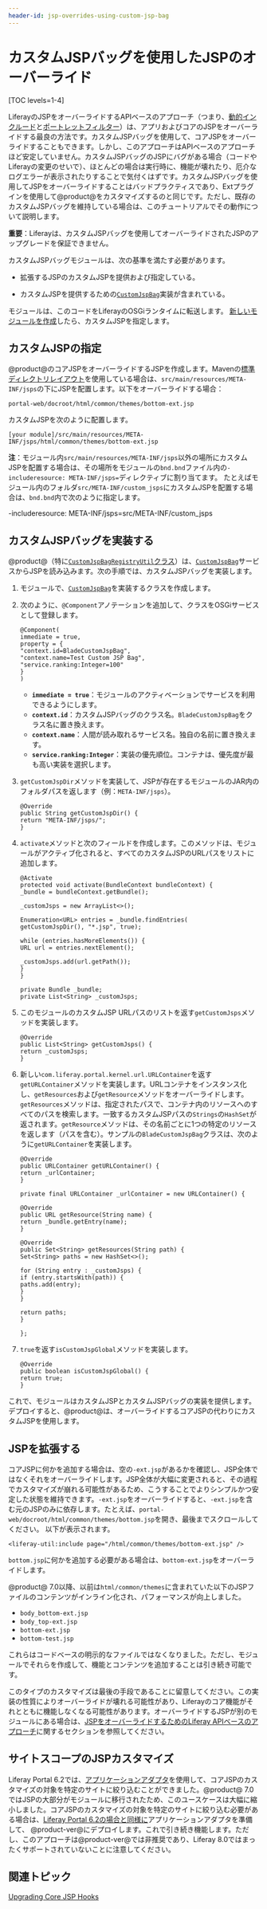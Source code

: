 ```yaml
---
header-id: jsp-overrides-using-custom-jsp-bag
---
```


# カスタムJSPバッグを使用したJSPのオーバーライド

[TOC levels=1-4]

LiferayのJSPをオーバーライドするAPIベースのアプローチ（つまり、[動的インクルード](/docs/7-1/tutorials/-/knowledge_base/t/customizing-jsps-with-dynamic-includes)と[ポートレットフィルター](/docs/7-1/tutorials/-/knowledge_base/t/jsp-overrides-using-portlet-filters)）は、アプリおよびコアのJSPをオーバーライドする最良の方法です。カスタムJSPバッグを使用して、コアJSPをオーバーライドすることもできます。しかし、このアプローチはAPIベースのアプローチほど安定していません。カスタムJSPバッグのJSPにバグがある場合（コードやLiferayの変更のせいで）、ほとんどの場合は実行時に、機能が壊れたり、厄介なログエラーが表示されたりすることで気付くはずです。カスタムJSPバッグを使用してJSPをオーバーライドすることはバッドプラクティスであり、Extプラグインを使用して@product@をカスタマイズするのと同じです。ただし、既存のカスタムJSPバッグを維持している場合は、このチュートリアルでその動作について説明します。

**重要**：Liferayは、カスタムJSPバッグを使用してオーバーライドされたJSPのアップグレードを保証できません。

カスタムJSPバッグモジュールは、次の基準を満たす必要があります。

- 拡張するJSPのカスタムJSPを提供および指定している。

- カスタムJSPを提供するための[`CustomJspBag`](@platform-ref@/7.1-latest/javadocs/portal-impl/com/liferay/portal/deploy/hot/CustomJspBag.html)実装が含まれている。

モジュールは、このコードをLiferayのOSGiランタイムに転送します。
[新しいモジュールを作成](/docs/7-1/tutorials/-/knowledge_base/t/starting-module-development#creating-a-module)したら、カスタムJSPを指定します。

## カスタムJSPの指定

@product@のコアJSPをオーバーライドするJSPを作成します。Mavenの[標準ディレクトリレイアウト](https://maven.apache.org/guides/introduction/introduction-to-the-standard-directory-layout.html)を使用している場合は、`src/main/resources/META-INF/jsps`の下にJSPを配置します。以下をオーバーライドする場合：

    portal-web/docroot/html/common/themes/bottom-ext.jsp

カスタムJSPを次のように配置します。

    [your module]/src/main/resources/META-INF/jsps/html/common/themes/bottom-ext.jsp

**注**：モジュール内`src/main/resources/META-INF/jsps`以外の場所にカスタムJSPを配置する場合は、その場所をモジュールの`bnd.bnd`ファイル内の`-includeresource: META-INF/jsps=`ディレクティブに割り当てます。
たとえばモジュール内のフォルダ`src/META-INF/custom_jsps`にカスタムJSPを配置する場合は、`bnd.bnd`内で次のように指定します。

 -includeresource: META-INF/jsps=src/META-INF/custom_jsps

## カスタムJSPバッグを実装する

@product@（特に[`CustomJspBagRegistryUtil`クラス](@platform-ref@/7.1-latest/javadocs/portal-impl/com/liferay/portal/deploy/hot/CustomJspBagRegistryUtil.html)）は、[`CustomJspBag`](@platform-ref@/7.1-latest/javadocs/portal-impl/com/liferay/portal/deploy/hot/CustomJspBag.html)サービスからJSPを読み込みます。次の手順では、カスタムJSPバッグを実装します。

1. モジュールで、[`CustomJspBag`](@platform-ref@/7.1-latest/javadocs/portal-impl/com/liferay/portal/deploy/hot/CustomJspBag.html)を実装するクラスを作成します。

2. 次のように、`@Component`アノテーションを追加して、クラスをOSGiサービスとして登録します。

       @Component(
       immediate = true,
       property = {
       "context.id=BladeCustomJspBag",
       "context.name=Test Custom JSP Bag",
       "service.ranking:Integer=100"
       }
       )
   
   - **`immediate = true`**：モジュールのアクティベーションでサービスを利用できるようにします。
   - **`context.id`**：カスタムJSPバッグのクラス名。`BladeCustomJspBag`をクラス名に置き換えます。
   - **`context.name`**：人間が読み取れるサービス名。独自の名前に置き換えます。
   - **`service.ranking:Integer`**：実装の優先順位。コンテナは、優先度が最も高い実装を選択します。

3. `getCustomJspDir`メソッドを実装して、JSPが存在するモジュールのJAR内のフォルダパスを返します（例：`META-INF/jsps`）。

       @Override
       public String getCustomJspDir() {
       return "META-INF/jsps/";
       }
   
4. `activate`メソッドと次のフィールドを作成します。このメソッドは、モジュールがアクティブ化されると、すべてのカスタムJSPのURLパスをリストに追加します。

       @Activate
       protected void activate(BundleContext bundleContext) {
       _bundle = bundleContext.getBundle();
       
       _customJsps = new ArrayList<>();
       
       Enumeration<URL> entries = _bundle.findEntries(
       getCustomJspDir(), "*.jsp", true);
       
       while (entries.hasMoreElements()) {
       URL url = entries.nextElement();
       
       _customJsps.add(url.getPath());
       }
       }
       
       private Bundle _bundle;
       private List<String> _customJsps;
   
5. このモジュールのカスタムJSP URLパスのリストを返す`getCustomJsps`メソッドを実装します。

       @Override
       public List<String> getCustomJsps() {
       return _customJsps;
       }
   
6. 新しい`com.liferay.portal.kernel.url.URLContainer`を返す`getURLContainer`メソッドを実装します。URLコンテナをインスタンス化し、`getResources`および`getResource`メソッドをオーバーライドします。`getResources`メソッドは、指定されたパスで、コンテナ内のリソースへのすべてのパスを検索します。一致するカスタムJSPパスの`Strings`の`HashSet`が返されます。`getResource`メソッドは、その名前ごとに1つの特定のリソースを返します（パスを含む）。サンプルの`BladeCustomJspBag`クラスは、次のように`getURLContainer`を実装します。

       @Override
       public URLContainer getURLContainer() {
       return _urlContainer;
       }
       
       private final URLContainer _urlContainer = new URLContainer() {
       
       @Override
       public URL getResource(String name) {
       return _bundle.getEntry(name);
       }
       
       @Override
       public Set<String> getResources(String path) {
       Set<String> paths = new HashSet<>();
       
       for (String entry : _customJsps) {
       if (entry.startsWith(path)) {
       paths.add(entry);
       }
       }
       
       return paths;
       }
       
       };
   
7. `true`を返す`isCustomJspGlobal`メソッドを実装します。

       @Override
       public boolean isCustomJspGlobal() {
       return true;
       }
   
これで、モジュールはカスタムJSPとカスタムJSPバッグの実装を提供します。デプロイすると、@product@は、オーバーライドするコアJSPの代わりにカスタムJSPを使用します。

## JSPを拡張する

コアJSPに何かを追加する場合は、空の`-ext.jsp`があるかを確認し、JSP全体ではなくそれをオーバーライドします。JSP全体が大幅に変更されると、その過程でカスタマイズが崩れる可能性があるため、こうすることでよりシンプルかつ安定した状態を維持できます。`-ext.jsp`をオーバーライドすると、`-ext.jsp`を含む元のJSPのみに依存します。たとえば、`portal-web/docroot/html/common/themes/bottom.jsp`を開き、最後までスクロールしてください。
以下が表示されます。

    <liferay-util:include page="/html/common/themes/bottom-ext.jsp" />

`bottom.jsp`に何かを追加する必要がある場合は、`bottom-ext.jsp`をオーバーライドします。

@product@ 7.0以降、以前は`html/common/themes`に含まれていた以下のJSPファイルのコンテンツがインライン化され、パフォーマンスが向上しました。

- `body_bottom-ext.jsp`
- `body_top-ext.jsp`
- `bottom-ext.jsp`
- `bottom-test.jsp`

これらはコードベースの明示的なファイルではなくなりました。ただし、モジュールでそれらを作成して、機能とコンテンツを追加することは引き続き可能です。

このタイプのカスタマイズは最後の手段であることに留意してください。この実装の性質によりオーバーライドが壊れる可能性があり、Liferayのコア機能がそれとともに機能しなくなる可能性があります。オーバーライドするJSPが別のモジュールにある場合は、[JSPをオーバーライドするためのLiferay APIベースのアプローチ](/docs/7-1/tutorials/-/knowledge_base/t/customizing-jsps)に関するセクションを参照してください。

## サイトスコープのJSPカスタマイズ

Liferay Portal 6.2では、[アプリケーションアダプタ](/docs/6-2/tutorials/-/knowledge_base/t/customizing-sites-and-site-templates-with-application-adapters)を使用して、コアJSPのカスタマイズの対象を特定のサイトに絞り込むことができました。@product@ 7.0ではJSPの大部分がモジュールに移行されたため、このユースケースは大幅に縮小しました。コアJSPのカスタマイズの対象を特定のサイトに絞り込む必要がある場合は、[Liferay Portal 6.2の場合と同様に](/docs/6-2/tutorials/-/knowledge_base/t/customizing-sites-and-site-templates-with-application-adapters)アプリケーションアダプタを準備して、 @product-ver@にデプロイします。これで引き続き機能します。ただし、このアプローチは@product-ver@では非推奨であり、Liferay 8.0ではまったくサポートされていないことに注意してください。

<!-- Uncomment once we cover scoping to a site
If you're interested in scoping a module's JSP customization to a site, that's
another story. See the documentation on [using Dynamic Include](/docs/7-1/tutorials/-/knowledge_base/t/customizing-jsps-with-dynamic-includes).
-->

## 関連トピック

[Upgrading Core JSP Hooks](/docs/7-1/tutorials/-/knowledge_base/t/upgrading-core-jsp-hooks)
